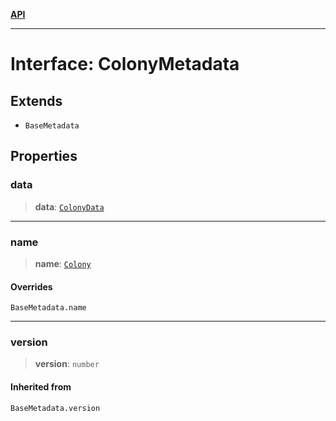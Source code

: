 [**API**](../README.md)

***

# Interface: ColonyMetadata

## Extends

- `BaseMetadata`

## Properties

### data

> **data**: [`ColonyData`](ColonyData.md)

***

### name

> **name**: [`Colony`](../enumerations/MetadataType.md#colony)

#### Overrides

`BaseMetadata.name`

***

### version

> **version**: `number`

#### Inherited from

`BaseMetadata.version`
